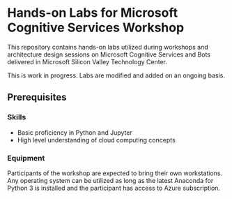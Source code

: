 # Hands-on Labs for Microsoft Cognitive Services Workshop
This repository contains hands-on labs utilized during workshops and architecture design sessions on Microsoft Cognitive Services and Bots delivered in Microsoft Silicon Valley Technology Center.

This is work in progress. Labs are modified and added on an ongoing basis. 

## Prerequisites

### Skills
- Basic proficiency in Python and Jupyter
- High level understanding of cloud computing concepts

### Equipment

Participants of the workshop are expected to bring their own workstations. Any operating system can be utilized as long as the latest Anaconda for Python 3 is installed and the participant has access to Azure subscription.


